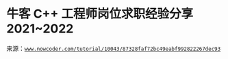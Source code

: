 # 牛客 C++ 工程师岗位求职经验分享 2021~2022

来源：[`www.nowcoder.com/tutorial/10043/87328faf72bc49eabf992822267dec93`](https://www.nowcoder.com/tutorial/10043/87328faf72bc49eabf992822267dec93)